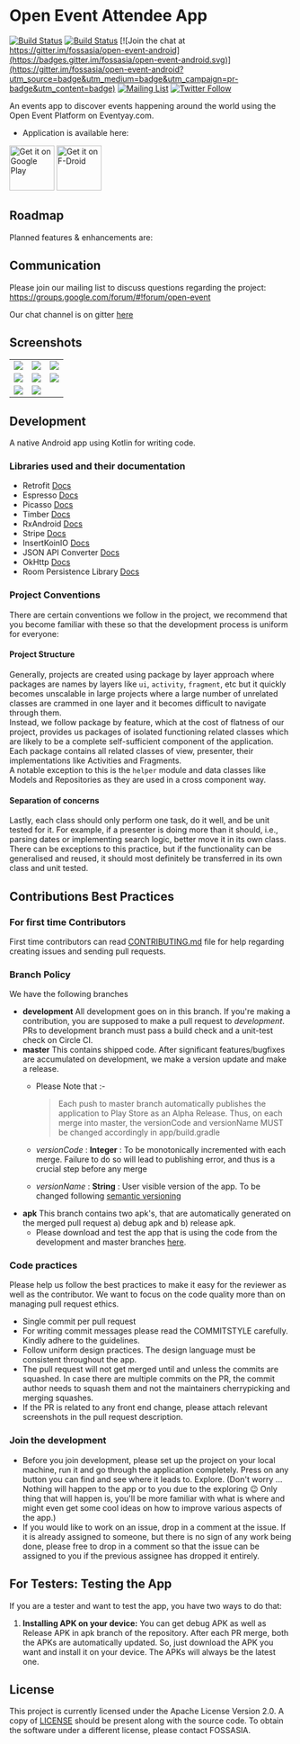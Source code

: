 # Open Event Attendee App
[![Build Status](https://travis-ci.org/fossasia/open-event-attendee-android.svg?branch=development)](https://travis-ci.org/fossasia/open-event-attendee-android?branch=development)
[![Build Status](https://travis-ci.org/fossasia/open-event-attendee-android.svg?branch=master)](https://travis-ci.org/fossasia/open-event-attendee-android?branch=master)
[![Join the chat at https://gitter.im/fossasia/open-event-android](https://badges.gitter.im/fossasia/open-event-android.svg)](https://gitter.im/fossasia/open-event-android?utm_source=badge&utm_medium=badge&utm_campaign=pr-badge&utm_content=badge)
[![Mailing List](https://img.shields.io/badge/Mailing%20List-FOSSASIA-blue.svg)](https://groups.google.com/forum/#!forum/open-event)
[![Twitter Follow](https://img.shields.io/twitter/follow/eventyay.svg?style=social&label=Follow&maxAge=2592000?style=flat-square)](https://twitter.com/eventyay)

An events app to discover events happening around the world using the Open Event Platform on Eventyay.com.

- Application is available here:

<a href='https://play.google.com/store/apps/details?id=com.eventyay.attendee'><img alt='Get it on Google Play' src='docs/images/ic_play_store.png' height="80"/></a>
<a href='https://f-droid.org/en/packages/com.eventyay.attendee/'><img alt='Get it on F-Droid' src='docs/images/ic_fdroid.png' height="80"/></a>

## Roadmap

Planned features & enhancements are:



## Communication

Please join our mailing list to discuss questions regarding the project: https://groups.google.com/forum/#!forum/open-event

Our chat channel is on gitter [here](https://gitter.im/fossasia/open-event-attendee-android)

## Screenshots
<table>
        <tr>
<td><img src = "fastlane/metadata/android/en-US/images/phoneScreenshots/screenshot_1.jpg"></td>
<td><img src = "fastlane/metadata/android/en-US/images/phoneScreenshots/screenshot_2.jpg"></td>
<td><img src = "fastlane/metadata/android/en-US/images/phoneScreenshots/screenshot_3.jpg"></td>
        </tr>
        <tr>
<td><img src = "fastlane/metadata/android/en-US/images/phoneScreenshots/screenshot_5.jpg"></td>
<td><img src = "fastlane/metadata/android/en-US/images/phoneScreenshots/screenshot_6.jpg"></td>
<td><img src = "fastlane/metadata/android/en-US/images/phoneScreenshots/screenshot_7.jpg"></td>
        </tr>
        <tr>
<td><img src = "fastlane/metadata/android/en-US/images/phoneScreenshots/screenshot_8.jpg"></td>
<td><img src = "fastlane/metadata/android/en-US/images/phoneScreenshots/screenshot_9.jpg"></td>
        </tr>
</table>        

## Development

A native Android app using Kotlin for writing code.

### Libraries used and their documentation

- Retrofit [Docs](http://square.github.io/retrofit/2.x/retrofit/)
- Espresso [Docs](https://github.com/codepath/android_guides/wiki/UI-Testing-with-Espresso)
- Picasso [Docs](http://square.github.io/picasso/)
- Timber [Docs](http://jakewharton.github.io/timber/)
- RxAndroid [Docs](https://github.com/ReactiveX/RxAndroid)
- Stripe [Docs](https://github.com/stripe/stripe-android)
- InsertKoinIO [Docs](https://github.com/InsertKoinIO/koin)
- JSON API Converter [Docs](https://github.com/jasminb/jsonapi-converter)
- OkHttp [Docs](http://square.github.io/okhttp/)
- Room Persistence Library [Docs](https://developer.android.com/topic/libraries/architecture/room)

### Project Conventions

There are certain conventions we follow in the project, we recommend that you become familiar with these so that the development process is uniform for everyone:

#### Project Structure

Generally, projects are created using package by layer approach where packages are names by layers like `ui`, `activity`, `fragment`, etc but it quickly becomes unscalable in large projects where a large number of unrelated classes are crammed in one layer and it becomes difficult to navigate through them.  
Instead, we follow package by feature, which at the cost of flatness of our project, provides us packages of isolated functioning related classes which are likely to be a complete self-sufficient component of the application. Each package contains all related classes of view, presenter, their implementations like Activities and Fragments.  
A notable exception to this is the `helper` module and data classes like Models and Repositories as they are used in a cross component way.  

#### Separation of concerns

Lastly, each class should only perform one task, do it well, and be unit tested for it. For example, if a presenter is doing more than it should, i.e., parsing dates or implementing search logic, better move it in its own class. There can be exceptions to this practice, but if the functionality can be generalised and reused, it should most definitely be transferred in its own class and unit tested.

## Contributions Best Practices

### For first time Contributors

First time contributors can read [CONTRIBUTING.md](/CONTRIBUTING.md) file for help regarding creating issues and sending pull requests.

### Branch Policy

We have the following branches

 * **development** All development goes on in this branch. If you're making a contribution, you are supposed to make a pull request to _development_. PRs to development branch must pass a build check and a unit-test check on Circle CI.
 * **master** This contains shipped code. After significant features/bugfixes are accumulated on development, we make a version update and make a release.
 	- Please Note that :-
		> Each push to master branch automatically publishes the application to Play Store as an Alpha Release. Thus, on each merge into master, the versionCode and versionName MUST be changed accordingly in app/build.gradle

	 - _versionCode_ : **Integer** : To be monotonically incremented with each merge. Failure to do so will lead to 				publishing error, and thus is a crucial step before any merge
	 - _versionName_ : **String** : User visible version of the app. To be changed following [semantic versioning](http://semver.org/)
 * **apk** This branch contains two apk's, that are automatically generated on the merged pull request a) debug apk and b) release apk.
    - Please download and test the app that is using the code from the development and master branches [here](https://github.com/fossasia/open-event-attendee-android/tree/apk).
### Code practices

Please help us follow the best practices to make it easy for the reviewer as well as the contributor. We want to focus on the code quality more than on managing pull request ethics.

 * Single commit per pull request
 * For writing commit messages please read the COMMITSTYLE carefully. Kindly adhere to the guidelines.
 * Follow uniform design practices. The design language must be consistent throughout the app.
 * The pull request will not get merged until and unless the commits are squashed. In case there are multiple commits on the PR, the commit author needs to squash them and not the maintainers cherrypicking and merging squashes.
 * If the PR is related to any front end change, please attach relevant screenshots in the pull request description.

### Join the development

* Before you join development, please set up the project on your local machine, run it and go through the application completely. Press on any button you can find and see where it leads to. Explore. (Don't worry ... Nothing will happen to the app or to you due to the exploring :wink: Only thing that will happen is, you'll be more familiar with what is where and might even get some cool ideas on how to improve various aspects of the app.)
* If you would like to work on an issue, drop in a comment at the issue. If it is already assigned to someone, but there is no sign of any work being done, please free to drop in a comment so that the issue can be assigned to you if the previous assignee has dropped it entirely.

## For Testers: Testing the App
If you are a tester and want to test the app, you have two ways to do that:
1. **Installing APK on your device:** You can get debug APK as well as Release APK in apk branch of the repository. After each PR merge, both the APKs are automatically updated. So, just download the APK you want and install it on your device. The APKs will always be the latest one.

## License

This project is currently licensed under the Apache License Version 2.0. A copy of [LICENSE](LICENSE) should be present along with the source code. To obtain the software under a different license, please contact FOSSASIA.
